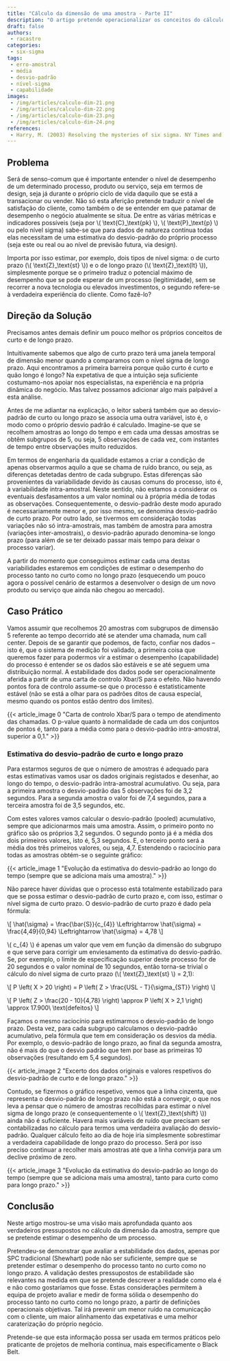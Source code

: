 ```yaml
---
title: "Cálculo da dimensão de uma amostra - Parte II"
description: "O artigo pretende operacionalizar os conceitos do cálculo da dimensão de uma amostra, mediante dois cenários distintos: estimar o desempenho de um processo, tanto para o curto prazo, como para o longo prazo."
draft: false
authors:
 - racastro
categories:
 - six-sigma
tags:
 - erro-amostral
 - média
 - desvio-padrão
 - nível-sigma
 - capabilidade
images:
 - /img/articles/calculo-dim-21.png
 - /img/articles/calculo-dim-22.png
 - /img/articles/calculo-dim-23.png
 - /img/articles/calculo-dim-24.png
references:
 - Harry, M. (2003) Resolving the mysteries of six sigma. NY Times and Business Week.
---
```


## Problema

Será de senso-comum que é importante entender o nível de desempenho de um determinado processo, produto ou serviço, seja em termos de design, seja já durante o próprio ciclo de vida daquilo que se está a transacionar ou vender. Não só esta aferição pretende traduzir o nível de satisfação do cliente, como também o de se entender em que patamar de desempenho o negócio atualmente se situa. De entre as várias métricas e indicadores possíveis (seja por \\( \text{C}\_\\text{pk} \\), \\( \text{P}\_\\text{p} \\) ou pelo nível sigma) sabe-se que para dados de natureza contínua todas elas necessitam de uma estimativa do desvio-padrão do próprio processo (seja este ou real ou ao nível de previsão futura, via design).

Importa por isso estimar, por exemplo, dois tipos de nível sigma: o de curto prazo (\\( \text{Z}\_\\text{st} \\)) e o de longo prazo (\\( \text{Z}\_\\text{lt} \\)), simplesmente porque se o primeiro traduz o potencial máximo de desempenho que se pode esperar de um processo (legitimidade), sem se recorrer a nova tecnologia ou elevados investimentos, o segundo refere-se à verdadeira experiência do cliente. Como fazê-lo?

## Direção da Solução

Precisamos antes demais definir um pouco melhor os próprios conceitos de curto e de longo prazo.

Intuitivamente sabemos que algo de curto prazo terá uma janela temporal de dimensão menor quando a comparamos com o nível sigma de longo prazo. Aqui encontramos a primeira barreira porque quão curto é curto e quão longo é longo? Na expetativa de que a intuição seja suficiente costumamo-nos apoiar nos especialistas, na experiência e na própria dinâmica do negócio. Mas talvez possamos adicionar algo mais palpável a esta análise.

Antes de me adiantar na explicação, o leitor saberá também que ao desvio-padrão de curto ou longo prazo se associa uma outra variável, isto é, o modo como o próprio desvio padrão é calculado. Imagine-se que se recolhem amostras ao longo do tempo e em cada uma dessas amostras se obtêm subgrupos de 5, ou seja, 5 observações de cada vez, com instantes de tempo entre observações muito reduzidos.

Em termos de engenharia da qualidade estamos a criar a condição de apenas observarmos aquilo a que se chama de ruído branco, ou seja, as diferenças detetadas dentro de cada subgrupo. Estas diferenças são provenientes da variabilidade devido às causas comuns do processo, isto é, à variabilidade intra-amostral. Neste sentido, não estamos a considerar os eventuais desfasamentos a um valor nominal ou à própria média de todas as observações. Consequentemente, o desvio-padrão deste modo apurado é necessariamente menor e, por isso mesmo, se denomina desvio-padrão de curto prazo. Por outro lado, se tivermos em consideração todas variações não só intra-amostrais, mas também de amostra para amostra (variações inter-amostrais), o desvio-padrão apurado denomina-se longo prazo (para além de se ter deixado passar mais tempo para deixar o processo variar).

A partir do momento que conseguimos estimar cada uma destas variabilidades estaremos em condições de estimar o desempenho do processo tanto no curto como no longo prazo (esquecendo um pouco agora o possível cenário de estarmos a desenvolver o design de um novo produto ou serviço que ainda não chegou ao mercado).

## Caso Prático

Vamos assumir que recolhemos 20 amostras com subgrupos de dimensão 5 referente ao tempo decorrido até se atender uma chamada, num call center. Depois de se garantir que podemos, de facto, confiar nos dados – isto é, que o sistema de medição foi validado, a primeira coisa que queremos fazer para podermos vir a estimar o desempenho (capabilidade) do processo é entender se os dados são estáveis e se até seguem uma distribuição normal. A estabilidade dos dados pode ser operacionalmente aferida a partir de uma carta de controlo Xbar/S para o efeito. Não havendo pontos fora de controlo assume-se que o processo é estatisticamente estável (não se está a olhar para os padrões ditos de causa especial, mesmo quando os pontos estão dentro dos limites).

{{< article_image 0 "Carta de controlo Xbar/S para o tempo de atendimento das chamadas. O p-value quanto à normalidade de cada um dos conjuntos de pontos é, tanto para a média como para o desvio-padrão intra-amostral, superior a 0,1." >}}

### Estimativa do desvio-padrão de curto e longo prazo

Para estarmos seguros de que o número de amostras é adequado para estas estimativas vamos usar os dados originais registados e desenhar, ao longo do tempo, o desvio-padrão intra-amostral acumulativo. Ou seja, para a primeira amostra o desvio-padrão das 5 observações foi de 3,2 segundos. Para a segunda amostra o valor foi de 7,4 segundos, para a terceira amostra foi de 3,5 segundos, etc.

Com estes valores vamos calcular o desvio-padrão (pooled) acumulativo, sempre que adicionarmos mais uma amostra. Assim, o primeiro ponto no gráfico são os próprios 3,2 segundos. O segundo ponto já é a média dos dois primeiros valores, isto é, 5,3 segundos. E, o terceiro ponto será a média dos três primeiros valores, ou seja, 4,7. Estendendo o raciocínio para todas as amostras obtém-se o seguinte gráfico:

{{< article_image 1 "Evolução da estimativa do desvio-padrão ao longo do tempo (sempre que se adiciona mais uma amostra)." >}}

Não parece haver dúvidas que o processo está totalmente estabilizado para que se possa estimar o desvio-padrão de curto prazo e, com isso, estimar o nível sigma de curto prazo. O desvio-padrão de curto prazo é dado pela fórmula:

\\[ \\hat{\\sigma} = \\frac{\\bar{S}}{c_{4}} \\Leftrightarrow \\hat{\\sigma} = \\frac{4,49}{0,94} \\Leftrightarrow \\hat{\\sigma} = 4,78 \\]

\\( c_{4} \\) é apenas um valor que vem em função da dimensão do subgrupo e que serve para corrigir um enviesamento da estimativa do desvio-padrão. Se, por exemplo, o limite de especificação superior deste processo for de 20 segundos e o valor nominal de 10 segundos, então torna-se trivial o cálculo do nível sigma de curto prazo (\\( \text{Z}\_\\text{st} \\) = 2,1):

\\[ P \\left( X > 20 \\right) = P \\left( Z > \\frac{USL - T}{\\sigma_{ST}} \\right) \\]

\\[ P \\left( Z > \\frac{20 - 10}{4,78} \\right) \\approx P \\left( X > 2,1 \\right) \\approx 17.900\\ \\text{defeitos} \\]

Façamos o mesmo raciocínio para estimarmos o desvio-padrão de longo prazo. Desta vez, para cada subgrupo calculamos o desvio-padrão acumulativo, pela fórmula que tem em consideração os desvios da média. Por exemplo, o desvio-padrão de longo prazo, ao final da segunda amostra, não é mais do que o desvio padrão que tem por base as primeiras 10 observações (resultando em 5,4 segundos).

{{< article_image 2 "Excerto dos dados originais e valores respetivos do desvio-padrão de curto e de longo prazo." >}}

Contudo, se fizermos o gráfico respetivo, vemos que a linha cinzenta, que representa o desvio-padrão de longo prazo não está a convergir, o que nos leva a pensar que o número de amostras recolhidas para estimar o nível sigma de longo prazo (e consequentemente o \\( \text{Z}\_\\text{shift} \\)) ainda não é suficiente. Haverá mais variáveis de ruído que precisam ser contabilizadas no cálculo para termos uma verdadeira avaliação do desvio-padrão. Qualquer cálculo feito ao dia de hoje iria simplesmente sobrestimar a verdadeira capabilidade de longo prazo do processo. Será por isso preciso continuar a recolher mais amostras até que a linha convirja para um declive próximo de zero.

{{< article_image 3 "Evolução da estimativa do desvio-padrão ao longo do tempo (sempre que se adiciona mais uma amostra), tanto para curto como para longo prazo." >}}

## Conclusão

Neste artigo mostrou-se uma visão mais aprofundada quanto aos verdadeiros pressupostos no cálculo da dimensão da amostra, sempre que se pretende estimar o desempenho de um processo.

Pretendeu-se demonstrar que avaliar a estabilidade dos dados, apenas por SPC tradicional (Shewhart) pode não ser suficiente, sempre que se pretender estimar o desempenho do processo tanto no curto como no longo prazo. A validação destes pressupostos de estabilidade são relevantes na medida em que se pretende descrever a realidade como ela é e não como gostaríamos que fosse. Estas considerações permitem à equipa de projeto avaliar e medir de forma sólida o desempenho do processo tanto no curto como no longo prazo, a partir de definições operacionais objetivas. Tal irá prevenir um menor ruído na comunicação com o cliente, um maior alinhamento das expetativas e uma melhor caraterização do próprio negócio.

Pretende-se que esta informação possa ser usada em termos práticos pelo praticante de projetos de melhoria contínua, mais especificamente o Black Belt.

